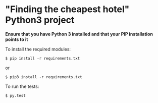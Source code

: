 "Finding the cheapest hotel" Python3 project
===

**Ensure that you have Python 3 installed and that your PIP installation points to it**

To install the required modules:

```
$ pip install -r requirements.txt
```
or
```
$ pip3 install -r requirements.txt
```


To run the tests:

```
$ py.test
```
